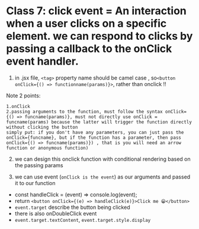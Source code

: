 # Class 7: click event = An interaction when a user clicks on a specific element. we can respond to clicks by passing a callback to the onClick event handler.

1. in .jsx file, `<tag>` property name should be camel case , so` <button  onClick={() => functionname(params)}> `, rather than onclick !!

Note 2 points:

    1.onClick
    2.passing arguments to the function, must follow the syntax onClick={() => funcname(params)}, must not directly use onClick = funcname(params) because the latter will trigger the function directly without clicking the button
    simply put: if you don't have any parameters, you can just pass the onClick={funcname}, but if the function has a parameter, then pass onClick={() => funcname(params)}) , that is you will need an arrow function or anonymous function)

2. we can design this onclick function with conditional rendering based on the passing params

3. we can use event (`onClick is the event`) as our arguments and passed it to our function
 - const handleClick = (event) => console.log(event);
 - return `<button onClick={(e) => handleClick(e)}>Click me 😁</button>`
 - `event.target` describe the button being clicked
 - there is also onDoubleClick event
 - `event.target.textContent`, `event.target.style.display` 